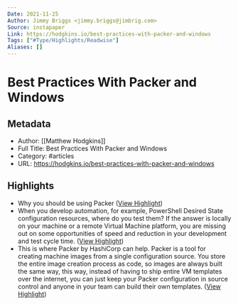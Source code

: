 ```yaml
---
Date: 2021-11-25
Author: Jimmy Briggs <jimmy.briggs@jimbrig.com>
Source: instapaper
Link: https://hodgkins.io/best-practices-with-packer-and-windows
Tags: ["#Type/Highlights/Readwise"]
Aliases: []
---
```

# Best Practices With Packer and Windows

## Metadata
- Author: [[Matthew Hodgkins]]
- Full Title: Best Practices With Packer and Windows
- Category: #articles
- URL: https://hodgkins.io/best-practices-with-packer-and-windows

## Highlights
- Why you should be using Packer ([View Highlight](https://instapaper.com/read/1430577441/17062482))
- When you develop automation, for example, PowerShell Desired State configuration resources, where do you test them?
  If the answer is locally on your machine or a remote Virtual Machine platform, you are missing out on some opportunities of speed and reduction in your development and test cycle time. ([View Highlight](https://instapaper.com/read/1430577441/17062484))
- This is where Packer by HashiCorp can help. Packer is a tool for creating machine images from a single configuration source. You store the entire image creation process as code, so images are always built the same way, this way, instead of having to ship entire VM templates over the internet, you can just keep your Packer configuration in source control and anyone in your team can build their own templates. ([View Highlight](https://instapaper.com/read/1430577441/17062487))
